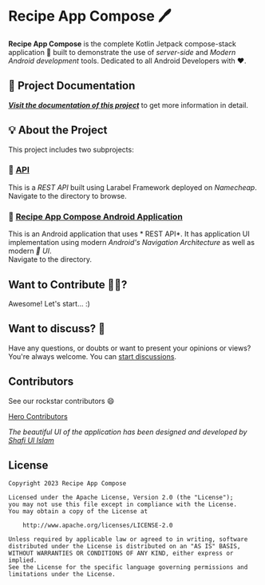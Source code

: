 # Recipe App Compose 🖊️

**Recipe App Compose** is the complete Kotlin Jetpack compose-stack application 📱 built to demonstrate the use of *server-side* and *Modern Android development* tools. Dedicated to all Android Developers with ❤️.


## 📄 Project Documentation

[_**Visit the documentation of this project**_]( ) to get more information in detail.

## 💡 About the Project

This project includes two subprojects:

### 🔹 [API]()

This is a *REST API* built using Larabel Framework deployed on *Namecheap*.  
Navigate to the []() directory to browse.

### 🔹 [Recipe App Compose Android Application]()

This is an Android application that uses * REST API*. It has application UI implementation using modern *Android's Navigation Architecture* as well as modern *🚀  UI*.  
Navigate to the []() directory.

## Want to Contribute 🙋‍♂️?

Awesome! Let's start... :)


## Want to discuss? 💬

Have any questions, or doubts or want to present your opinions or views? You're always welcome. You can [start discussions](https://www.linkedin.com/in/jonyszone/).

## Contributors

See our rockstar contributors :smile:

[ Hero Contributors]()

_The beautiful UI of the application has been designed and developed by [Shafi Ul Islam ](https://github.com/jonyszone)_

## License

```
Copyright 2023 Recipe App Compose

Licensed under the Apache License, Version 2.0 (the "License");
you may not use this file except in compliance with the License.
You may obtain a copy of the License at

    http://www.apache.org/licenses/LICENSE-2.0

Unless required by applicable law or agreed to in writing, software
distributed under the License is distributed on an "AS IS" BASIS,
WITHOUT WARRANTIES OR CONDITIONS OF ANY KIND, either express or implied.
See the License for the specific language governing permissions and
limitations under the License.
```

